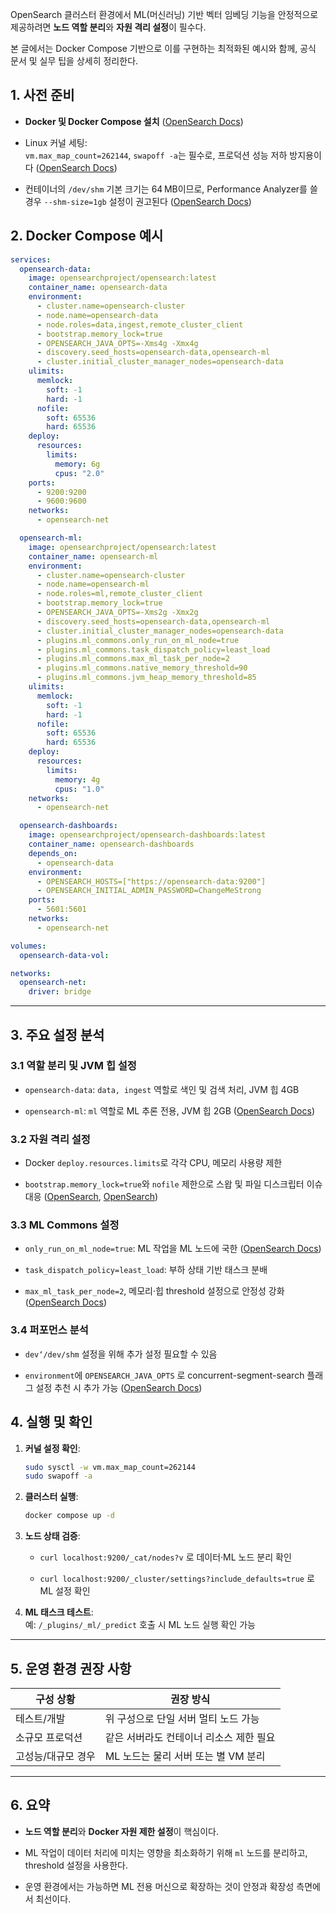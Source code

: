 OpenSearch 클러스터 환경에서 ML(머신러닝) 기반 벡터 임베딩 기능을 안정적으로 제공하려면 **노드 역할 분리**와 **자원 격리 설정**이 필수다. 

본 글에서는 Docker Compose 기반으로 이를 구현하는 최적화된 예시와 함께, 공식 문서 및 실무 팁을 상세히 정리한다.

## 1. 사전 준비

- **Docker 및 Docker Compose 설치** ([OpenSearch Docs](https://docs.opensearch.org/docs/latest/install-and-configure/install-opensearch/docker/?utm_source=chatgpt.com "Docker - OpenSearch Documentation"))
    
- Linux 커널 세팅:  
    `vm.max_map_count=262144`, `swapoff -a`는 필수로, 프로덕션 성능 저하 방지용이다 ([OpenSearch Docs](https://docs.opensearch.org/docs/latest/install-and-configure/install-opensearch/docker/?utm_source=chatgpt.com "Docker - OpenSearch Documentation"))
    
- 컨테이너의 `/dev/shm` 기본 크기는 64 MB이므로, Performance Analyzer를 쓸 경우 `--shm-size=1gb` 설정이 권고된다 ([OpenSearch Docs](https://docs.opensearch.org/docs/latest/monitoring-your-cluster/pa/index/?utm_source=chatgpt.com "Performance Analyzer - OpenSearch Documentation"))


## 2. Docker Compose 예시

```yaml
services:
  opensearch-data:
    image: opensearchproject/opensearch:latest
    container_name: opensearch-data
    environment:
      - cluster.name=opensearch-cluster
      - node.name=opensearch-data
      - node.roles=data,ingest,remote_cluster_client
      - bootstrap.memory_lock=true
      - OPENSEARCH_JAVA_OPTS=-Xms4g -Xmx4g
      - discovery.seed_hosts=opensearch-data,opensearch-ml
      - cluster.initial_cluster_manager_nodes=opensearch-data
    ulimits:
      memlock:
        soft: -1
        hard: -1
      nofile:
        soft: 65536
        hard: 65536
    deploy:
      resources:
        limits:
          memory: 6g
          cpus: "2.0"
    ports:
      - 9200:9200
      - 9600:9600
    networks:
      - opensearch-net

  opensearch-ml:
    image: opensearchproject/opensearch:latest
    container_name: opensearch-ml
    environment:
      - cluster.name=opensearch-cluster
      - node.name=opensearch-ml
      - node.roles=ml,remote_cluster_client
      - bootstrap.memory_lock=true
      - OPENSEARCH_JAVA_OPTS=-Xms2g -Xmx2g
      - discovery.seed_hosts=opensearch-data,opensearch-ml
      - cluster.initial_cluster_manager_nodes=opensearch-data
      - plugins.ml_commons.only_run_on_ml_node=true
      - plugins.ml_commons.task_dispatch_policy=least_load
      - plugins.ml_commons.max_ml_task_per_node=2
      - plugins.ml_commons.native_memory_threshold=90
      - plugins.ml_commons.jvm_heap_memory_threshold=85
    ulimits:
      memlock:
        soft: -1
        hard: -1
      nofile:
        soft: 65536
        hard: 65536
    deploy:
      resources:
        limits:
          memory: 4g
          cpus: "1.0"
    networks:
      - opensearch-net

  opensearch-dashboards:
    image: opensearchproject/opensearch-dashboards:latest
    container_name: opensearch-dashboards
    depends_on:
      - opensearch-data
    environment:
      - OPENSEARCH_HOSTS=["https://opensearch-data:9200"]
      - OPENSEARCH_INITIAL_ADMIN_PASSWORD=ChangeMeStrong
    ports:
      - 5601:5601
    networks:
      - opensearch-net

volumes:
  opensearch-data-vol:

networks:
  opensearch-net:
    driver: bridge
```

---

## 3. 주요 설정 분석

### 3.1 역할 분리 및 JVM 힙 설정

- `opensearch-data`: `data, ingest` 역할로 색인 및 검색 처리, JVM 힙 4GB
    
- `opensearch-ml`: `ml` 역할로 ML 추론 전용, JVM 힙 2GB ([OpenSearch Docs](https://docs.opensearch.org/docs/latest/ml-commons-plugin/cluster-settings/?utm_source=chatgpt.com "ML Commons cluster settings - OpenSearch Documentation"))
    

### 3.2 자원 격리 설정

- Docker `deploy.resources.limits`로 각각 CPU, 메모리 사용량 제한
    
- `bootstrap.memory_lock=true`와 `nofile` 제한으로 스왑 및 파일 디스크립터 이슈 대응 ([OpenSearch](https://forum.opensearch.org/t/opensearch-cold-start/19618?utm_source=chatgpt.com "Opensearch cold start"), [OpenSearch](https://opensearch.org/docs/1.2/opensearch/install/important-settings/?utm_source=chatgpt.com "Important settings - OpenSearch documentation"))
    

### 3.3 ML Commons 설정

- `only_run_on_ml_node=true`: ML 작업을 ML 노드에 국한 ([OpenSearch Docs](https://docs.opensearch.org/docs/latest/ml-commons-plugin/cluster-settings/?utm_source=chatgpt.com "ML Commons cluster settings - OpenSearch Documentation"))
    
- `task_dispatch_policy=least_load`: 부하 상태 기반 태스크 분배
    
- `max_ml_task_per_node=2`, 메모리·힙 threshold 설정으로 안정성 강화 ([OpenSearch Docs](https://docs.opensearch.org/docs/latest/ml-commons-plugin/cluster-settings/?utm_source=chatgpt.com "ML Commons cluster settings - OpenSearch Documentation"))
    

### 3.4 퍼포먼스 분석

- `dev‘/dev/shm` 설정을 위해 추가 설정 필요할 수 있음
    
- `environment`에 `OPENSEARCH_JAVA_OPTS` 로 concurrent-segment-search 플래그 설정 추천 시 추가 가능 ([OpenSearch Docs](https://docs.opensearch.org/docs/2.10/search-plugins/concurrent-segment-search/?utm_source=chatgpt.com "Concurrent segment search - OpenSearch Documentation"))


## 4. 실행 및 확인

1. **커널 설정 확인**:
    
    ```bash
    sudo sysctl -w vm.max_map_count=262144
    sudo swapoff -a
    ```
    
2. **클러스터 실행**:
    
    ```bash
    docker compose up -d
    ```
    
3. **노드 상태 검증**:
    
    - `curl localhost:9200/_cat/nodes?v` 로 데이터·ML 노드 분리 확인
        
    - `curl localhost:9200/_cluster/settings?include_defaults=true` 로 ML 설정 확인
        
4. **ML 태스크 테스트**:  
    예: `/_plugins/_ml/_predict` 호출 시 ML 노드 실행 확인 가능
    

---

## 5. 운영 환경 권장 사항

| 구성 상황      | 권장 방식                   |
| ---------- | ----------------------- |
| 테스트/개발     | 위 구성으로 단일 서버 멀티 노드 가능   |
| 소규모 프로덕션   | 같은 서버라도 컨테이너 리소스 제한 필요  |
| 고성능/대규모 경우 | ML 노드는 물리 서버 또는 별 VM 분리 |

---

## 6. 요약

- **노드 역할 분리**와 **Docker 자원 제한 설정**이 핵심이다.
    
- ML 작업이 데이터 처리에 미치는 영향을 최소화하기 위해 `ml` 노드를 분리하고, threshold 설정을 사용한다.
    
- 운영 환경에서는 가능하면 ML 전용 머신으로 확장하는 것이 안정과 확장성 측면에서 최선이다.